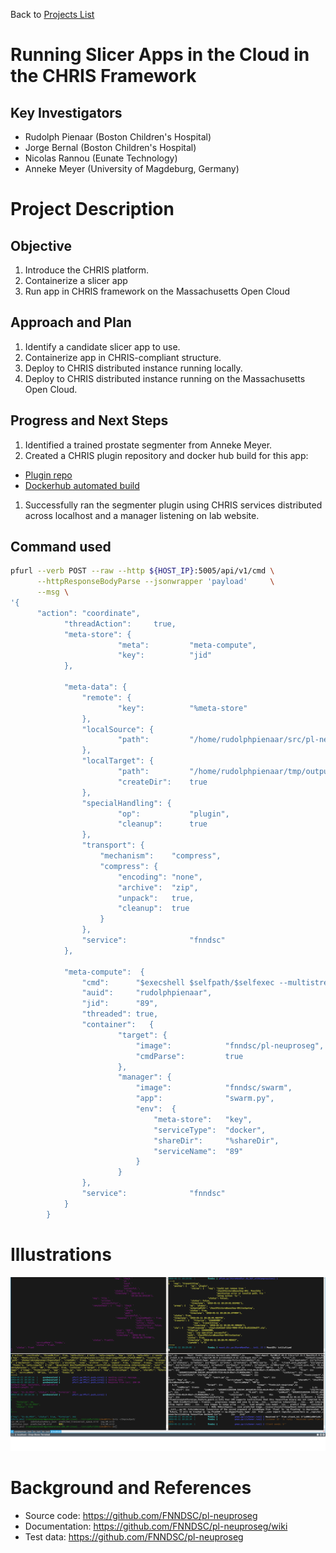 Back to [Projects List](../../README.md#ProjectsList)

# Running Slicer Apps in the Cloud in the CHRIS Framework

## Key Investigators

- Rudolph Pienaar (Boston Children's Hospital)
- Jorge Bernal (Boston Children's Hospital)
- Nicolas Rannou (Eunate Technology)
- Anneke Meyer (University of Magdeburg, Germany)

# Project Description

## Objective

1. Introduce the CHRIS platform.
2. Containerize a slicer app
3. Run app in CHRIS framework on the Massachusetts Open Cloud

## Approach and Plan

1. Identify a candidate slicer app to use.
2. Containerize app in CHRIS-compliant structure.
3. Deploy to CHRIS distributed instance running locally.
4. Deploy to CHRIS distributed instance running on the Massachusetts Open Cloud.

## Progress and Next Steps

1. Identified a trained prostate segmenter from Anneke Meyer.
1. Created a CHRIS plugin repository and docker hub build for this app:
* [Plugin repo](https://github.com/FNNDSC/pl-neuproseg)
* [Dockerhub automated build](https://hub.docker.com/r/fnndsc/pl-neuproseg/)
1. Successfully ran the segmenter plugin using CHRIS services distributed across localhost and a manager listening on lab website.

## Command used

```bash
pfurl --verb POST --raw --http ${HOST_IP}:5005/api/v1/cmd \
      --httpResponseBodyParse --jsonwrapper 'payload'     \
      --msg \
'{   
      "action": "coordinate",
            "threadAction":     true,
            "meta-store": {
                        "meta":         "meta-compute",
                        "key":          "jid"
            },

            "meta-data": {
                "remote": {
                        "key":          "%meta-store"
                },
                "localSource": {
                        "path":         "/home/rudolphpienaar/src/pl-neuproseg/data/ProstateX-0029"
                },
                "localTarget": {
                        "path":         "/home/rudolphpienaar/tmp/output",
                        "createDir":    true
                },
                "specialHandling": {
                        "op":           "plugin",
                        "cleanup":      true
                },
                "transport": {
                    "mechanism":    "compress",
                    "compress": {
                        "encoding": "none",
                        "archive":  "zip",
                        "unpack":   true,
                        "cleanup":  true
                    }
                },
                "service":              "fnndsc"
            },

            "meta-compute":  {
                "cmd":      "$execshell $selfpath/$selfexec --multistream /share/incoming /share/outgoing",
                "auid":     "rudolphpienaar",
                "jid":      "89",
                "threaded": true,
                "container":   {
                        "target": {
                            "image":            "fnndsc/pl-neuproseg",
                            "cmdParse":         true
                        },
                        "manager": {
                            "image":            "fnndsc/swarm",
                            "app":              "swarm.py",
                            "env":  {
                                "meta-store":   "key",
                                "serviceType":  "docker",
                                "shareDir":     "%shareDir",
                                "serviceName":  "89"
                            }
                        }
                },
                "service":              "fnndsc"
            }
        }
```

# Illustrations

<!--Add pictures and links to videos that demonstrate what has been accomplished.-->
<p align='center'>
<img src='https://raw.githubusercontent.com/FNNDSC/pl-neuproseg/master/docs/chris_pl-neuproseg.png'/>
</p>


# Background and References

<!--Use this space for information that may help people better understand your project, like links to papers, source code, or data.-->

- Source code: https://github.com/FNNDSC/pl-neuproseg
- Documentation: https://github.com/FNNDSC/pl-neuproseg/wiki
- Test data: https://github.com/FNNDSC/pl-neuproseg
